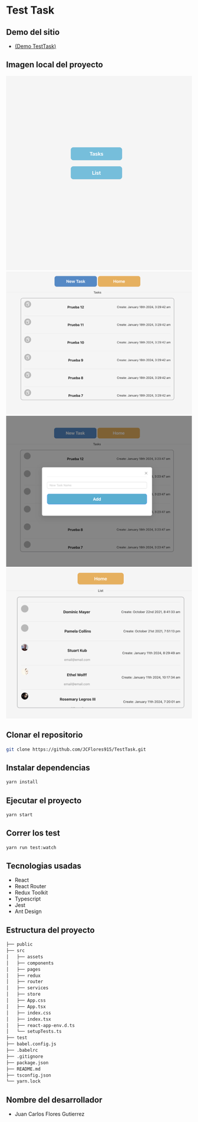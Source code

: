 # Test Task

## Demo del sitio

- [(Demo TestTask)](https://frontend-task-lb7n.onrender.com/)

## Imagen local del proyecto

![alt text](https://github.com/JCFlores915/TestTask/blob/main/src/assets/home.png?raw=true)
![alt text](https://github.com/JCFlores915/TestTask/blob/main/src/assets/list-task.png?raw=true)
![alt text](https://github.com/JCFlores915/TestTask/blob/main/src/assets/new-task.png?raw=true)
![alt text](https://github.com/JCFlores915/TestTask/blob/main/src/assets/list-user.png?raw=true)

## Clonar el repositorio

```bash
git clone https://github.com/JCFlores915/TestTask.git
```

## Instalar dependencias

```bash
yarn install
```

## Ejecutar el proyecto

```bash
yarn start
```

## Correr los test

```bash
yarn run test:watch
```

## Tecnologias usadas

- React 
- React Router
- Redux Toolkit
- Typescript
- Jest
- Ant Design

## Estructura del proyecto

```bash
├── public
├── src
│   ├── assets
│   ├── components
│   ├── pages
│   ├── redux
│   ├── router
│   ├── services
│   ├── store
│   ├── App.css
│   ├── App.tsx
│   ├── index.css
│   ├── index.tsx
│   ├── react-app-env.d.ts
│   └── setupTests.ts
├── test
├── babel.config.js
├── .babelrc
├── .gitignore
├── package.json
├── README.md
├── tsconfig.json
└── yarn.lock
```

## Nombre del desarrollador

- Juan Carlos Flores Gutierrez